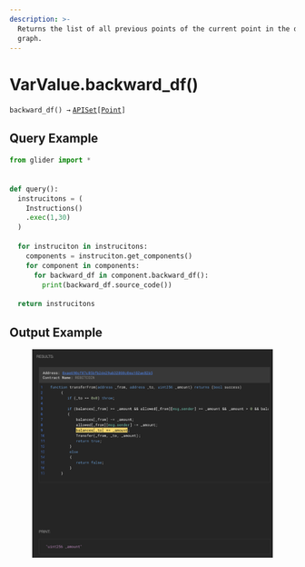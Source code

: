 ```yaml
---
description: >-
  Returns the list of all previous points of the current point in the data flow
  graph.
---
```


# VarValue.backward\_df()

`backward_df() →` [`APISet`](../../iterables/apiset.md)`[`[`Point`](../point/)`]`

## Query Example

```python
from glider import *


def query():
  instrucitons = (
    Instructions()
    .exec(1,30)
  )

  for instruciton in instrucitons:
    components = instruciton.get_components()
    for component in components:
      for backward_df in component.backward_df():
        print(backward_df.source_code())

  return instrucitons
```

## Output Example

<figure><img src="../../../.gitbook/assets/image (14) (1).png" alt=""><figcaption></figcaption></figure>


